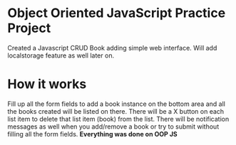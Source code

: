 # Object Oriented JavaScript Practice Project
Created a Javascript CRUD Book adding simple web interface. Will add localstorage feature as well later on.

# How it works
Fill up all the form fields to add a book instance on the bottom area and all the books created will be listed on there. There will be a X button on each list item to delete that list item (book) from the list. There will be notification messages as well when you add/remove a book or try to submit without filling all the form fields.
**Everything was done on OOP JS**

